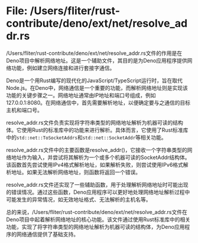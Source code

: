 # File: /Users/fliter/rust-contribute/deno/ext/net/resolve_addr.rs

/Users/fliter/rust-contribute/deno/ext/net/resolve_addr.rs文件的作用是在Deno项目中解析网络地址。这是一个辅助文件，其目的是为Deno应用程序提供网络功能，例如建立网络连接和进行套接字通信。

Deno是一个用Rust编写的现代化的JavaScript/TypeScript运行时，旨在取代Node.js。在Deno中，网络通信是一个重要的功能，而解析网络地址则是实现该功能的关键步骤之一。网络地址通常由IP地址和端口号组成，例如127.0.0.1:8080。在网络通信中，首先需要解析地址，以便确定要与之通信的目标主机和端口号。

resolve_addr.rs文件负责实现将字符串类型的网络地址解析为机器可读的结构体。它使用Rust的标准库中的功能来进行解析。具体而言，它使用了Rust标准库中的`std::net::ToSocketAddrs`和`std::net::SocketAddr`等相关功能。

resolve_addr.rs文件中的主要函数是resolve_addr()，它接收一个字符串类型的网络地址作为输入，并尝试将其解析为一个或多个机器可读的SocketAddr结构体。该函数首先尝试使用IPv4格式解析地址，如果解析失败，则尝试使用IPv6格式解析地址。如果无法解析网络地址，则函数将返回一个错误。

resolve_addr.rs文件还实现了一些辅助函数，用于处理解析网络地址时可能出现的错误情况。通过这些函数，Deno应用程序可以更好地处理网络地址解析过程中可能发生的异常情况，如无效地址格式、无法解析的主机名等。

总的来说，/Users/fliter/rust-contribute/deno/ext/net/resolve_addr.rs文件在Deno项目中起着解析网络地址的核心功能。该文件通过使用Rust标准库中的相关功能，实现了将字符串类型的网络地址解析为机器可读的结构体，为Deno应用程序的网络通信提供了基础支持。

